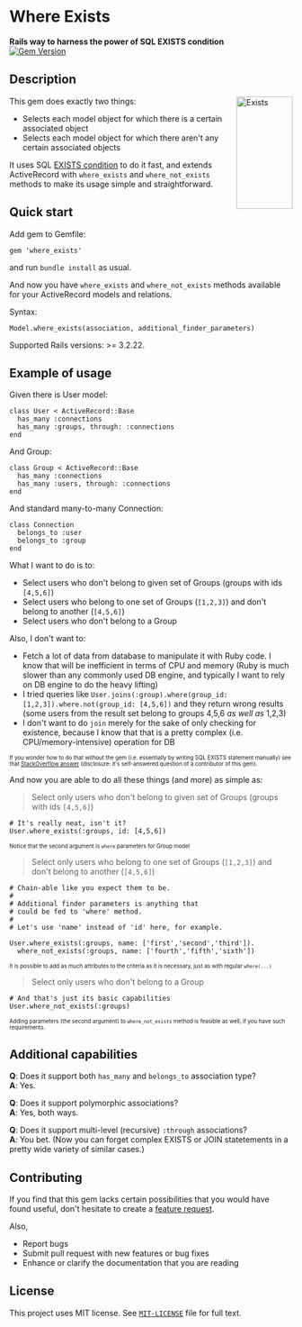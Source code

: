 # Where Exists
**Rails way to harness the power of SQL EXISTS condition**<br>
[![Gem Version](https://badge.fury.io/rb/where_exists.svg)](http://badge.fury.io/rb/where_exists)

## Description

<img src="http://i.imgur.com/psLfPoW.gif" alt="Exists" align="right" width="100" height="200">

This gem does exactly two things:

* Selects each model object for which there is a certain associated object
* Selects each model object for which there aren't any certain associated objects

It uses SQL [EXISTS condition](http://www.techonthenet.com/sql/exists.php) to do it fast, and extends ActiveRecord with `where_exists` and `where_not_exists` methods to make its usage simple and straightforward.

## Quick start

Add gem to Gemfile:

    gem 'where_exists'

and run `bundle install` as usual.

And now you have `where_exists` and `where_not_exists` methods available for your ActiveRecord models and relations.

Syntax:

    Model.where_exists(association, additional_finder_parameters)

Supported Rails versions: >= 3.2.22.

## Example of usage

Given there is User model:

    class User < ActiveRecord::Base
      has_many :connections
      has_many :groups, through: :connections
    end

And Group:

    class Group < ActiveRecord::Base
      has_many :connections
      has_many :users, through: :connections
    end

And standard many-to-many Connection:

    class Connection
      belongs_to :user
      belongs_to :group
    end

What I want to do is to:

* Select users who don't belong to given set of Groups (groups with ids `[4,5,6]`)
* Select users who belong to one set of Groups (`[1,2,3]`) and don't belong to another (`[4,5,6]`)
* Select users who don't belong to a Group

Also, I don't want to:

* Fetch a lot of data from database to manipulate it with Ruby code. I know that will be inefficient in terms of CPU and memory (Ruby is much slower than any commonly used DB engine, and typically I want to rely on DB engine to do the heavy lifting)
* I tried queries like `User.joins(:group).where(group_id: [1,2,3]).where.not(group_id: [4,5,6])` and they return wrong results (some users from the result set belong to groups 4,5,6 *as well as* 1,2,3)
* I don't want to do `join` merely for the sake of only checking for existence, because I know that that is a pretty complex (i.e. CPU/memory-intensive) operation for DB

<sub><sup>If you wonder how to do that without the gem (i.e. essentially by writing SQL EXISTS statement manually) see that [StackOverflow answer](http://stackoverflow.com/a/32016347/5029266) (disclosure: it's self-answered question of a contributor of this gem).</sup></sub>

And now you are able to do all these things (and more) as simple as:

> Select only users who don't belong to given set of Groups (groups with ids `[4,5,6]`)

    # It's really neat, isn't it?
    User.where_exists(:groups, id: [4,5,6])

<sub><sup>Notice that the second argument is `where` parameters for Group model</sup></sub>

> Select only users who belong to one set of Groups (`[1,2,3]`) and don't belong to another (`[4,5,6]`)

    # Chain-able like you expect them to be.
    #
    # Additional finder parameters is anything that
    # could be fed to 'where' method.
    #
    # Let's use 'name' instead of 'id' here, for example.

    User.where_exists(:groups, name: ['first','second','third']).
      where_not_exists(:groups, name: ['fourth','fifth','sixth'])

<sub><sup>It is possible to add as much attributes to the criteria as it is necessary, just as with regular `where(...)`</sub></sup>

> Select only users who don't belong to a Group

    # And that's just its basic capabilities
    User.where_not_exists(:groups)

<sub><sup>Adding parameters (the second argument) to `where_not_exists` method is feasible as well, if you have such requirements.</sup></sub>

## Additional capabilities

**Q**: Does it support both `has_many` and `belongs_to` association type?<br>
**A**: Yes.


**Q**: Does it support polymorphic associations?<br>
**A**: Yes, both ways.


**Q**: Does it support multi-level (recursive) `:through` associations?<br>
**A**: You bet. (Now you can forget complex EXISTS or JOIN statetements in a pretty wide variety of similar cases.)

## Contributing

If you find that this gem lacks certain possibilities that you would have found useful, don't hesitate to create a [feature request](https://github.com/EugZol/where_exists/issues).

Also,

* Report bugs
* Submit pull request with new features or bug fixes
* Enhance or clarify the documentation that you are reading

## License

This project uses MIT license. See [`MIT-LICENSE`](https://github.com/EugZol/where_exists/blob/master/MIT-LICENSE) file for full text.
